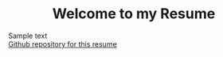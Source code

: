 <h1 align="center"> Welcome to my Resume </h1>
<p> Sample text
<br> 
<a href="https://github.com/hansenbene/Resume">Github repository for this resume </a>
</p>